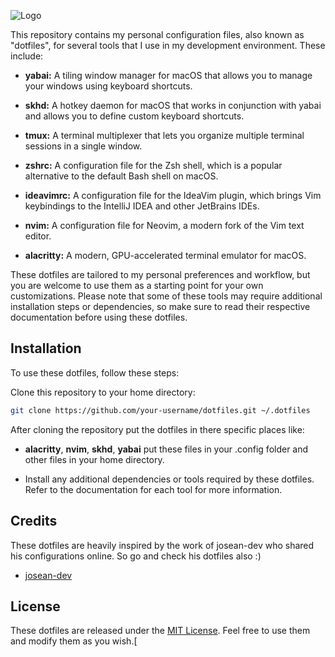 
![Logo](https://repository-images.githubusercontent.com/411150836/c13c003c-dfd0-4f4e-bab9-b49d20f1f6bd)



This repository contains my personal configuration files, also known as "dotfiles", for several tools that I use in my development environment. These include:

- **yabai:** A tiling window manager for macOS that allows you to manage your windows using keyboard shortcuts.

- **skhd:** A hotkey daemon for macOS that works in conjunction with yabai and allows you to define custom keyboard shortcuts.

- **tmux:** A terminal multiplexer that lets you organize multiple terminal sessions in a single window.

- **zshrc:** A configuration file for the Zsh shell, which is a popular alternative to the default Bash shell on macOS.

- **ideavimrc:** A configuration file for the IdeaVim plugin, which brings Vim keybindings to the IntelliJ IDEA and other JetBrains IDEs.

- **nvim:** A configuration file for Neovim, a modern fork of the Vim text editor.

- **alacritty:** A modern, GPU-accelerated terminal emulator for macOS.

These dotfiles are tailored to my personal preferences and workflow, but you are welcome to use them as a starting point for your own customizations. Please note that some of these tools may require additional installation steps or dependencies, so make sure to read their respective documentation before using these dotfiles.



## Installation

To use these dotfiles, follow these steps:

Clone this repository to your home directory:

```bash
git clone https://github.com/your-username/dotfiles.git ~/.dotfiles
```
After cloning the repository put the dotfiles in there specific places like:

- **alacritty**, **nvim**, **skhd**, **yabai** put these files in your .config folder and other files in your home directory.

- Install any additional dependencies or tools required by these dotfiles. Refer to the documentation for each tool for more information.

## Credits

These dotfiles are heavily inspired by the work of josean-dev who shared his configurations online. So go and check his dotfiles also :)

 - [josean-dev](https://github.com/josean-dev)


## License

These dotfiles are released under the [MIT License](https://choosealicense.com/licenses/mit/). Feel free to use them and modify them as you wish.[

